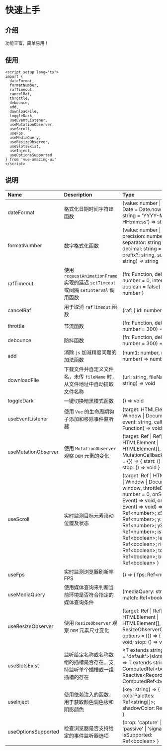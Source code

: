 # 快速上手

<GlobalElement />

## 介绍

功能丰富，简单易用！

## 使用

```vue
<script setup lang="ts">
import {
  dateFormat,
  formatNumber,
  rafTimeout,
  cancelRaf,
  throttle,
  debounce,
  add,
  downloadFile,
  toggleDark,
  useEventListener,
  useMutationObserver,
  useScroll,
  useFps,
  useMediaQuery,
  useResizeObserver,
  useSlotsExist,
  useInject,
  useOptionsSupported
} from 'vue-amazing-ui'
</script>
```

## 说明

Name | Description | Type
:--- | :--- | :---
dateFormat | 格式化日期时间字符串函数 | (value: number &#124; string &#124; Date = Date.now(), format: string = 'YYYY-MM-DD HH:mm:ss') => string
formatNumber | 数字格式化函数 | (value: number &#124; string, precision: number = 2, separator: string = ',', decimal: string = '.', prefix?: string, suffix?: string) => string
rafTimeout | 使用 `requestAnimationFrame` 实现的延迟 `setTimeout` 或间隔 `setInterval` 调用函数 | (fn: Function, delay: number = 0, interval: boolean = false) => \{ id: number }
cancelRaf | 用于取消 `rafTimeout` 函数 | (raf: { id: number }) => void
throttle | 节流函数 | (fn: Function, delay: number = 300) => Function
debounce | 防抖函数 | (fn: Function, delay: number = 300) => Function
add | 消除 `js` 加减精度问题的加法函数 | (num1: number, num2: number) => number
downloadFile | 下载文件并自定义文件名，未传 `fileName` 时，从文件地址中自动提取文件名称 | (url: string, fileName?: string) => void
toggleDark | 一键切换暗黑模式函数 | () => void
useEventListener | 使用 `Vue` 的生命周期钩子添加和移除事件监听器 | (target: HTMLElement &#124; Window &#124; Document, event: string, callback: Function) => void
useMutationObserver | 使用 `MutationObserver` 观察 `DOM` 元素的变化 | (target: Ref &#124; Ref[] &#124; HTMLElement &#124; HTMLElement[], callback: MutationCallback, options = {}) => { start: \() => void; stop: \() => void }
useScroll | 实时监测目标元素滚动位置及状态 | (target: Ref &#124; HTMLElement &#124; Window &#124; Document = window, throttleDelay: number = 0, onScroll?: (e: Event) => void, onStop?: (e: Event) => void) => { x: Ref\<number>; xScrollMax: Ref\<number>; y: Ref\<number>; yScrollMax: Ref\<number>; isScrolling: Ref\<boolean>; left: Ref\<boolean>; right: Ref\<boolean>; top: Ref\<boolean>; bottom: Ref\<boolean> }
useFps | 实时监测浏览器刷新率FPS | () => { fps: Ref\<number> }
useMediaQuery | 使用媒体查询来判断当前环境是否符合指定的媒体查询条件 | (mediaQuery: string) => { match: Ref\<boolean> }
useResizeObserver | 使用 `ResizeObserver` 观察 `DOM` 元素尺寸变化 | (target: Ref &#124; Ref[] &#124; HTMLElement &#124; HTMLElement[], callback: ResizeObserverCallback, options = {}) => { start: \() => void; stop: \() => void }
useSlotsExist | 监听给定名称或名称数组的插槽是否存在，支持监听单个插槽或一组插槽的存在 | <T extends string &#124; string[] = 'default'>(slotsName: T) => T extends string ? ComputedRef\<boolean> : Reactive\<Record\<string, ComputedRef\<boolean>>>
useInject | 使用依赖注入的函数，用于获取颜色调色板和阴影颜色 | (key: string) => { colorPalettes: Ref\<string[]>; shadowColor: Ref\<string> }
useOptionsSupported | 检查浏览器是否支持给定的事件监听器选项 | (prop: 'capture' &#124; 'once' &#124; 'passive' &#124; 'signal') => { isSupported: Ref\<boolean> }
